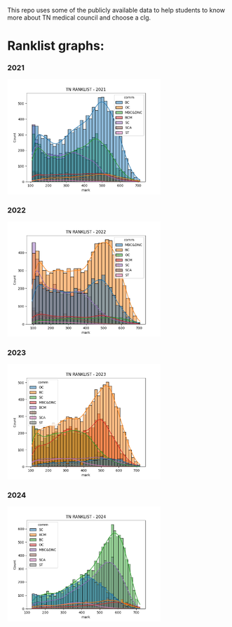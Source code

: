 This repo uses some of the publicly available data to help students to know more about TN medical council and choose a clg.

# Ranklist graphs:

### 2021
<img src="assets/images/graphs/TNRL(2021).png" width="350">

### 2022
<img src="assets/images/graphs/TNRL(2022).png" width="350">

### 2023
<img src="assets/images/graphs/TNRL(2023).png" width="350">

### 2024
<img src="assets/images/graphs/TNRL(2024).png" width="350">
